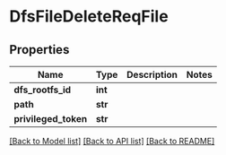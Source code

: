 # DfsFileDeleteReqFile

## Properties
Name | Type | Description | Notes
------------ | ------------- | ------------- | -------------
**dfs_rootfs_id** | **int** |  | 
**path** | **str** |  | 
**privileged_token** | **str** |  | 

[[Back to Model list]](../README.md#documentation-for-models) [[Back to API list]](../README.md#documentation-for-api-endpoints) [[Back to README]](../README.md)


